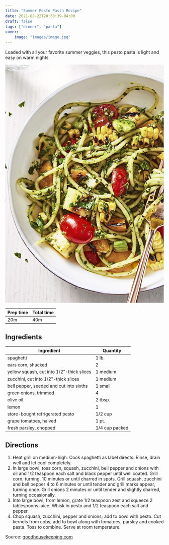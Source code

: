```yaml
---
title: "Summer Pesto Pasta Recipe"
date: 2021-08-22T20:38:39-04:00
draft: false
tags: ["dinner", "pasta"]
cover:
    image: "images/image.jpg"
---
```



Loaded with all your favorite summer veggies, this pesto pasta is light and easy on warm nights.

![](images/image.jpg)

|Prep time|Total time|
--- | ---
|20m|40m|


## Ingredients

|Ingredient|Quantity|
--- | ---
spaghetti|1 lb.|
ears corn, shucked|2|
yellow squash, cut into 1/2"-thick slices|1 medium|
zucchini, cut into 1/2"-thick slices|1 medium|
bell pepper, seeded and cut into sixths|1 small|
green onions, trimmed|4|
olive oil|2 tbsp.|
lemon|1|
store-bought refrigerated pesto|1/2 cup|
grape tomatoes, halved|1 pt.|
fresh parsley, chopped|1/4 cup packed|

## Directions

1. Heat grill on medium-high. Cook spaghetti as label directs. Rinse, drain well and let cool completely.
1. In large bowl, toss corn, squash, zucchini, bell pepper and onions with oil and 1/2 teaspoon each salt and black pepper until well coated. Grill corn, turning, 10 minutes or until charred in spots. Grill squash, zucchini and bell pepper 4 to 6 minutes or until tender and grill marks appear, turning once. Grill onions 2 minutes or until tender and slightly charred, turning occasionally.
1. Into large bowl, from lemon, grate 1/2 teaspoon zest and squeeze 2 tablespoons juice. Whisk in pesto and 1/2 teaspoon each salt and pepper.
1. Chop squash, zucchini, pepper and onions; add to bowl with pesto. Cut kernels from cobs; add to bowl along with tomatoes, parsley and cooked pasta. Toss to combine. Serve at room temperature.


Source: [goodhousekeeping.com](https://www.goodhousekeeping.com/food-recipes/a44097/summer-pesto-pasta-recipe/)
